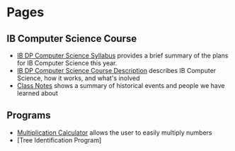 # Pages
## IB Computer Science Course
* [IB DP Computer Science Syllabus](https://izzybrunet.github.io/hello-web/IB-DP-CS-syllabus) provides a brief summary of the plans for IB Computer Science this year.
* [IB DP Computer Science Course Description](https://izzybrunet.github.io/hello-web/IB-DP-CS-course-descriptions) describes IB Computer Science, how it works, and what's inolved
* [Class Notes](https://izzybrunet.github.io/hello-web/class-notes) shows a summary of historical events and people we have learned about

## Programs
* [Multiplication Calculator](https://izzybrunet.github.io/hello-web/multiplicationcalc.html) allows the user to easily multiply numbers
* [Tree Identification Program]
